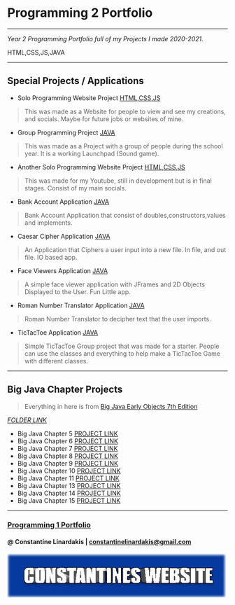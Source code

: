 # Programming 2 Portfolio
___
 *Year 2 Programming Portfolio full of my Projects I made 2020-2021.*
 
 <dl>
  <dt>HTML,CSS,JS,JAVA </dt>
</dl>

___

## Special Projects / Applications

- Solo Programming Website Project [HTML,CSS,JS](https://constantinelinardakis.github.io/OfficialWebsite/Home.html) 
> This was made as a Website for people to view and see my creations, and socials. Maybe for future jobs or websites of mine.
- Group Programming Project [JAVA](https://github.com/ConstantineLinardakis/Group-Project-7)
> This was made as a Project with a group of people during the school year. It is a working Launchpad (Sound game).
- Another Solo Programming Website Project [HTML,CSS,JS](https://constantinelinardakis.github.io/TwinPlayz/)
> This was made for my Youtube, still in development but is in final stages. Consist of my main socials.
- Bank Account Application [JAVA](https://github.com/ConstantineLinardakis/Programming2Portfolio/tree/main/Projects/BankAccount)
> Bank Account Application that consist of doubles,constructors,values and implements.
- Caesar Cipher Application [JAVA](https://github.com/ConstantineLinardakis/Programming2Portfolio/tree/main/Projects/CaesarCipher)
> An Application that Ciphers a user input into a new file. In file, and out file. IO based app.
- Face Viewers Application [JAVA](https://github.com/ConstantineLinardakis/Programming2Portfolio/tree/main/Projects/FaceViewer)
> A simple face viewer application with JFrames and 2D Objects Displayed to the User. Fun Little app.
- Roman Number Translator Application [JAVA](https://github.com/ConstantineLinardakis/Programming2Portfolio/tree/main/Projects/RomanNumbers)
> Roman Number Translator to decipher text that the user imports.
- TicTacToe Application [JAVA](https://github.com/ConstantineLinardakis/Programming2Portfolio/tree/main/Projects/TicTacToe)
> Simple TicTacToe Group project that was made for a starter. People can use the classes and everything to help make a TicTacToe Game with different classes.
___

## Big Java Chapter Projects
> Everything in here is from [Big Java Early Objects 7th Edition](https://www.wiley.com/en-us/Big+Java%3A+Early+Objects%2C+7th+Edition-p-9781119499091)

*[FOLDER LINK](https://github.com/ConstantineLinardakis/Programming2Portfolio/tree/main/Projects/BigJavaChapters)*

- Big Java Chapter 5 [PROJECT LINK](https://github.com/ConstantineLinardakis/Programming2Portfolio/tree/main/Projects/BigJavaChapters/5.0%20Big%20Java%20Chapter%205%20/Project) 
- Big Java Chapter 6 [PROJECT LINK](https://github.com/ConstantineLinardakis/Programming2Portfolio/tree/main/Projects/BigJavaChapters/6.0%20Big%20Java%20Chapter%206/Project) 
- Big Java Chapter 7 [PROJECT LINK](https://github.com/ConstantineLinardakis/Programming2Portfolio/tree/main/Projects/BigJavaChapters/7.0%20%20Big%20Java%20Chapter%207/Project) 
- Big Java Chapter 8 [PROJECT LINK](https://github.com/ConstantineLinardakis/Programming2Portfolio/tree/main/Projects/BigJavaChapters/8.0%20Big%20Java%20Chapter%208/Cannonball) 
- Big Java Chapter 9 [PROJECT LINK](https://github.com/ConstantineLinardakis/Programming2Portfolio/tree/main/Projects/BigJavaChapters/9.0%20Big%20Java%20Chapter%209/Project) 
- Big Java Chapter 10 [PROJECT LINK](https://github.com/ConstantineLinardakis/Programming2Portfolio/tree/main/Projects/BigJavaChapters/10.0%20Big%20Java%20Chapter%2010/Project) 
- Big Java Chapter 11 [PROJECT LINK](https://github.com/ConstantineLinardakis/Programming2Portfolio/tree/main/Projects/BigJavaChapters/11.0%20Big%20Java%20Chapter%2011/Project) 
- Big Java Chapter 13 [PROJECT LINK](https://github.com/ConstantineLinardakis/Programming2Portfolio/tree/main/Projects/BigJavaChapters/13.0%20Big%20Java%20Chapter%2013/Project) 
- Big Java Chapter 14 [PROJECT LINK](https://github.com/ConstantineLinardakis/Programming2Portfolio/tree/main/Projects/BigJavaChapters/14.0%20Big%20Java%20Chapter%2014/Project) 
- Big Java Chapter 15 [PROJECT LINK](https://github.com/ConstantineLinardakis/Programming2Portfolio/tree/main/Projects/BigJavaChapters/15.0%20Big%20Java%20Chapter%2015/Project) 

___
### [Programming 1 Portfolio](https://github.com/ConstantineLinardakis/Programming1Portfolio)

#### @ Constantine Linardakis | constantinelinardakis@gmail.com
[![Website](https://github.com/ConstantineLinardakis/OfficialWebsite/blob/main/doc/THUMBNAIL.png)](https://constantinelinardakis.github.io/OfficialWebsite/Home.html)

 

